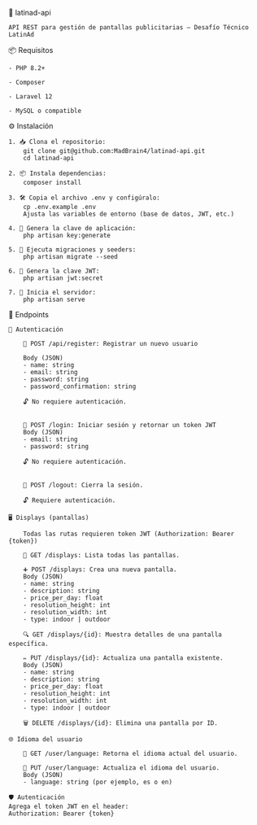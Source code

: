 🎯 latinad-api

    API REST para gestión de pantallas publicitarias — Desafío Técnico LatinAd

📦 Requisitos

    - PHP 8.2+

    - Composer

    - Laravel 12

    - MySQL o compatible

⚙️ Instalación

    1. 📥 Clona el repositorio:
        git clone git@github.com:MadBrain4/latinad-api.git
        cd latinad-api

    2. 📦 Instala dependencias:
        composer install

    3. 🛠️ Copia el archivo .env y configúralo:
        cp .env.example .env
        Ajusta las variables de entorno (base de datos, JWT, etc.)

    4. 🔑 Genera la clave de aplicación:
        php artisan key:generate

    5. 🧱 Ejecuta migraciones y seeders:
        php artisan migrate --seed

    6. 🔐 Genera la clave JWT:
        php artisan jwt:secret

    7. 🚀 Inicia el servidor:
        php artisan serve

📡 Endpoints

    🔐 Autenticación

        📨 POST /api/register: Registrar un nuevo usuario

        Body (JSON)
        - name: string
        - email: string
        - password: string
        - password_confirmation: string

        🔓 No requiere autenticación.


        🔐 POST /login: Iniciar sesión y retornar un token JWT
        Body (JSON)
        - email: string
        - password: string

        🔓 No requiere autenticación.


        🚪 POST /logout: Cierra la sesión.

        🔓 Requiere autenticación.

    🖥️ Displays (pantallas)

        Todas las rutas requieren token JWT (Authorization: Bearer {token})

        📄 GET /displays: Lista todas las pantallas.

        ➕ POST /displays: Crea una nueva pantalla.
        Body (JSON)
        - name: string
        - description: string
        - price_per_day: float
        - resolution_height: int
        - resolution_width: int
        - type: indoor | outdoor

        🔍 GET /displays/{id}: Muestra detalles de una pantalla específica.

        ✏️ PUT /displays/{id}: Actualiza una pantalla existente.
        Body (JSON)
        - name: string
        - description: string
        - price_per_day: float
        - resolution_height: int
        - resolution_width: int
        - type: indoor | outdoor

        🗑️ DELETE /displays/{id}: Elimina una pantalla por ID.

    🌐 Idioma del usuario

        🧾 GET /user/language: Retorna el idioma actual del usuario.

        📝 PUT /user/language: Actualiza el idioma del usuario.
        Body (JSON)
        - language: string (por ejemplo, es o en)

    🛡️ Autenticación
    Agrega el token JWT en el header:
    Authorization: Bearer {token}